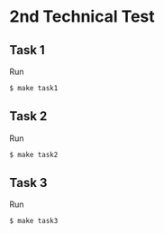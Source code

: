 # 2nd Technical Test

## Task 1

Run

```sh
$ make task1
```

## Task 2

Run

```sh
$ make task2
```

## Task 3

Run

```sh
$ make task3
```